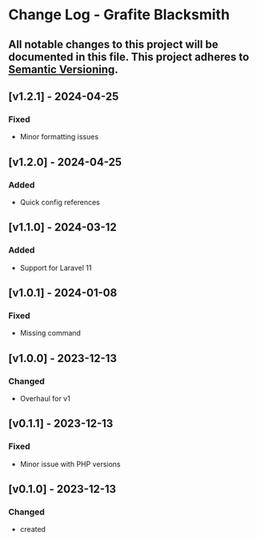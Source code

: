 # Change Log - Grafite Blacksmith
All notable changes to this project will be documented in this file.
This project adheres to [Semantic Versioning](http://semver.org/).
----

## [v1.2.1] - 2024-04-25

### Fixed
- Minor formatting issues

## [v1.2.0] - 2024-04-25

### Added
- Quick config references

## [v1.1.0] - 2024-03-12

### Added
- Support for Laravel 11

## [v1.0.1] - 2024-01-08

### Fixed
- Missing command

## [v1.0.0] - 2023-12-13

### Changed
- Overhaul for v1

## [v0.1.1] - 2023-12-13

### Fixed
- Minor issue with PHP versions

## [v0.1.0] - 2023-12-13

### Changed
- created
